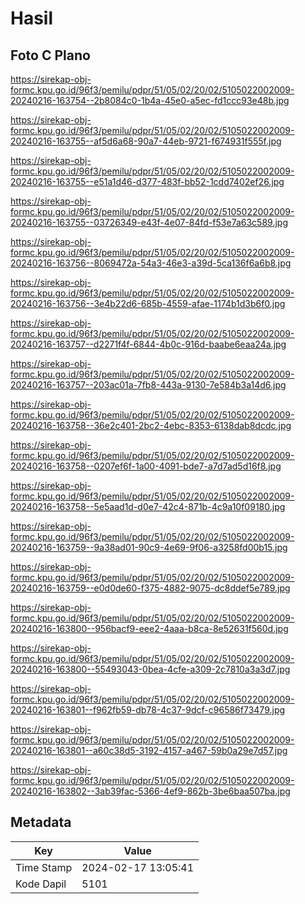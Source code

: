 # Hasil

## Foto C Plano

https://sirekap-obj-formc.kpu.go.id/96f3/pemilu/pdpr/51/05/02/20/02/5105022002009-20240216-163754--2b8084c0-1b4a-45e0-a5ec-fd1ccc93e48b.jpg

https://sirekap-obj-formc.kpu.go.id/96f3/pemilu/pdpr/51/05/02/20/02/5105022002009-20240216-163755--af5d6a68-90a7-44eb-9721-f674931f555f.jpg

https://sirekap-obj-formc.kpu.go.id/96f3/pemilu/pdpr/51/05/02/20/02/5105022002009-20240216-163755--e51a1d46-d377-483f-bb52-1cdd7402ef26.jpg

https://sirekap-obj-formc.kpu.go.id/96f3/pemilu/pdpr/51/05/02/20/02/5105022002009-20240216-163755--03726349-e43f-4e07-84fd-f53e7a63c589.jpg

https://sirekap-obj-formc.kpu.go.id/96f3/pemilu/pdpr/51/05/02/20/02/5105022002009-20240216-163756--8069472a-54a3-46e3-a39d-5ca136f6a6b8.jpg

https://sirekap-obj-formc.kpu.go.id/96f3/pemilu/pdpr/51/05/02/20/02/5105022002009-20240216-163756--3e4b22d6-685b-4559-afae-1174b1d3b6f0.jpg

https://sirekap-obj-formc.kpu.go.id/96f3/pemilu/pdpr/51/05/02/20/02/5105022002009-20240216-163757--d2271f4f-6844-4b0c-916d-baabe6eaa24a.jpg

https://sirekap-obj-formc.kpu.go.id/96f3/pemilu/pdpr/51/05/02/20/02/5105022002009-20240216-163757--203ac01a-7fb8-443a-9130-7e584b3a14d6.jpg

https://sirekap-obj-formc.kpu.go.id/96f3/pemilu/pdpr/51/05/02/20/02/5105022002009-20240216-163758--36e2c401-2bc2-4ebc-8353-6138dab8dcdc.jpg

https://sirekap-obj-formc.kpu.go.id/96f3/pemilu/pdpr/51/05/02/20/02/5105022002009-20240216-163758--0207ef6f-1a00-4091-bde7-a7d7ad5d16f8.jpg

https://sirekap-obj-formc.kpu.go.id/96f3/pemilu/pdpr/51/05/02/20/02/5105022002009-20240216-163758--5e5aad1d-d0e7-42c4-871b-4c9a10f09180.jpg

https://sirekap-obj-formc.kpu.go.id/96f3/pemilu/pdpr/51/05/02/20/02/5105022002009-20240216-163759--9a38ad01-90c9-4e69-9f06-a3258fd00b15.jpg

https://sirekap-obj-formc.kpu.go.id/96f3/pemilu/pdpr/51/05/02/20/02/5105022002009-20240216-163759--e0d0de60-f375-4882-9075-dc8ddef5e789.jpg

https://sirekap-obj-formc.kpu.go.id/96f3/pemilu/pdpr/51/05/02/20/02/5105022002009-20240216-163800--956bacf9-eee2-4aaa-b8ca-8e52631f560d.jpg

https://sirekap-obj-formc.kpu.go.id/96f3/pemilu/pdpr/51/05/02/20/02/5105022002009-20240216-163800--55493043-0bea-4cfe-a309-2c7810a3a3d7.jpg

https://sirekap-obj-formc.kpu.go.id/96f3/pemilu/pdpr/51/05/02/20/02/5105022002009-20240216-163801--f962fb59-db78-4c37-9dcf-c96586f73479.jpg

https://sirekap-obj-formc.kpu.go.id/96f3/pemilu/pdpr/51/05/02/20/02/5105022002009-20240216-163801--a60c38d5-3192-4157-a467-59b0a29e7d57.jpg

https://sirekap-obj-formc.kpu.go.id/96f3/pemilu/pdpr/51/05/02/20/02/5105022002009-20240216-163802--3ab39fac-5366-4ef9-862b-3be6baa507ba.jpg


## Metadata

| Key        | Value               |
| ---------- | ------------------- |
| Time Stamp | 2024-02-17 13:05:41 |
| Kode Dapil | 5101                |



